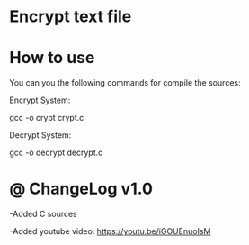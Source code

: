 # Encrypt text file



# How to use 

You can you the following commands for compile the sources:


Encrypt System:

gcc -o crypt crypt.c

Decrypt System:

gcc -o decrypt decrypt.c




# @ ChangeLog v1.0

-Added C sources

-Added youtube video: https://youtu.be/iGOUEnuoIsM
